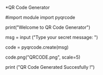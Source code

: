 *QR Code Generator

#import module 
import pyqrcode

print("Welcome to QR Code Generator")

msg = input ("Type your secret message: ")

code = pyqrcode.create(msg)

code.png("QRCODE.png", scale=5)

print ("QR Code Generated Succesfully !")
